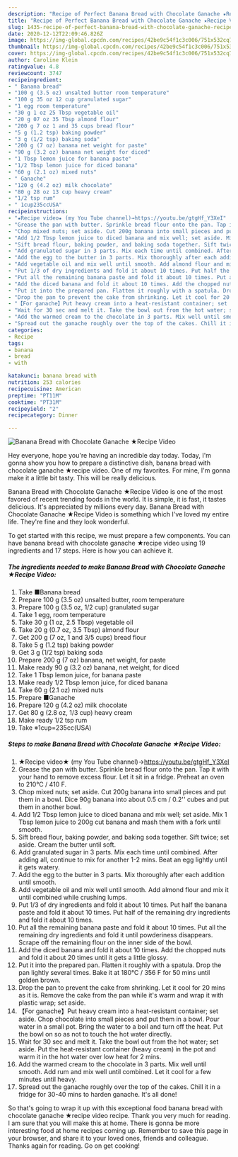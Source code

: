 ```yaml
---
description: "Recipe of Perfect Banana Bread with Chocolate Ganache ★Recipe Video"
title: "Recipe of Perfect Banana Bread with Chocolate Ganache ★Recipe Video"
slug: 1435-recipe-of-perfect-banana-bread-with-chocolate-ganache-recipe-video
date: 2020-12-12T22:09:46.826Z
image: https://img-global.cpcdn.com/recipes/42be9c54f1c3c006/751x532cq70/banana-bread-with-chocolate-ganache-★recipe-video-recipe-main-photo.jpg
thumbnail: https://img-global.cpcdn.com/recipes/42be9c54f1c3c006/751x532cq70/banana-bread-with-chocolate-ganache-★recipe-video-recipe-main-photo.jpg
cover: https://img-global.cpcdn.com/recipes/42be9c54f1c3c006/751x532cq70/banana-bread-with-chocolate-ganache-★recipe-video-recipe-main-photo.jpg
author: Caroline Klein
ratingvalue: 4.8
reviewcount: 3747
recipeingredient:
- " Banana bread"
- "100 g (3.5 oz) unsalted butter room temperature"
- "100 g 35 oz 12 cup granulated sugar"
- "1 egg room temperature"
- "30 g 1 oz 25 Tbsp vegetable oil"
- "20 g 07 oz 35 Tbsp almond flour"
- "200 g 7 oz 1 and 35 cups bread flour"
- "5 g (1.2 tsp) baking powder"
- "3 g (1/2 tsp) baking soda"
- "200 g (7 oz) banana net weight for paste"
- "90 g (3.2 oz) banana net weight for diced"
- "1 Tbsp lemon juice for banana paste"
- "1/2 Tbsp lemon juice for diced banana"
- "60 g (2.1 oz) mixed nuts"
- " Ganache"
- "120 g (4.2 oz) milk chocolate"
- "80 g 28 oz 13 cup heavy cream"
- "1/2 tsp rum"
- " 1cup235ccUSA"
recipeinstructions:
- "★Recipe video★ (my You Tube channel)→https://youtu.be/gtgHf_Y3XeI"
- "Grease the pan with butter. Sprinkle bread flour onto the pan. Tap it with your hand to remove excess flour. Let it sit in a fridge. Preheat an oven to 210℃ / 410 F."
- "Chop mixed nuts; set aside. Cut 200g banana into small pieces and put them in a bowl. Dice 90g banana into about 0.5 cm / 0.2&#39;&#39; cubes and put them in another bowl."
- "Add 1/2 Tbsp lemon juice to diced banana and mix well; set aside. Mix 1 Tbsp lemon juice to 200g cut banana and mash them with a fork until smooth."
- "Sift bread flour, baking powder, and baking soda together. Sift twice; set aside. Cream the butter until soft."
- "Add granulated sugar in 3 parts. Mix each time until combined. After adding all, continue to mix for another 1-2 mins. Beat an egg lightly until it gets watery."
- "Add the egg to the butter in 3 parts. Mix thoroughly after each addition until smooth."
- "Add vegetable oil and mix well until smooth. Add almond flour and mix it until combined while crushing lumps."
- "Put 1/3 of dry ingredients and fold it about 10 times. Put half the banana paste and fold it about 10 times. Put half of the remaining dry ingredients and fold it about 10 times."
- "Put all the remaining banana paste and fold it about 10 times. Put all the remaining dry ingredients and fold it until powderiness disappears. Scrape off the remaining flour on the inner side of the bowl."
- "Add the diced banana and fold it about 10 times. Add the chopped nuts and fold it about 20 times until it gets a little glossy."
- "Put it into the prepared pan. Flatten it roughly with a spatula. Drop the pan lightly several times. Bake it at 180℃ / 356 F for 50 mins until golden brown."
- "Drop the pan to prevent the cake from shrinking. Let it cool for 20 mins as it is. Remove the cake from the pan while it&#39;s warm and wrap it with plastic wrap; set aside."
- "【For ganache】Put heavy cream into a heat-resistant container; set aside. Chop chocolate into small pieces and put them in a bowl. Pour water in a small pot. Bring the water to a boil and turn off the heat. Put the bowl on so as not to touch the hot water directly."
- "Wait for 30 sec and melt it. Take the bowl out from the hot water; set aside. Put the heat-resistant container (heavy cream) in the pot and warm it in the hot water over low heat for 2 mins."
- "Add the warmed cream to the chocolate in 3 parts. Mix well until smooth. Add rum and mix well until combined. Let it cool for a few minutes until heavy."
- "Spread out the ganache roughly over the top of the cakes. Chill it in a fridge for 30-40 mins to harden ganache. It&#39;s all done!"
categories:
- Recipe
tags:
- banana
- bread
- with

katakunci: banana bread with 
nutrition: 253 calories
recipecuisine: American
preptime: "PT11M"
cooktime: "PT31M"
recipeyield: "2"
recipecategory: Dinner

---
```



![Banana Bread with Chocolate Ganache ★Recipe Video](https://img-global.cpcdn.com/recipes/42be9c54f1c3c006/751x532cq70/banana-bread-with-chocolate-ganache-★recipe-video-recipe-main-photo.jpg)

Hey everyone, hope you're having an incredible day today. Today, I'm gonna show you how to prepare a distinctive dish, banana bread with chocolate ganache ★recipe video. One of my favorites. For mine, I'm gonna make it a little bit tasty. This will be really delicious.



Banana Bread with Chocolate Ganache ★Recipe Video is one of the most favored of recent trending foods in the world. It is simple, it is fast, it tastes delicious. It's appreciated by millions every day. Banana Bread with Chocolate Ganache ★Recipe Video is something which I've loved my entire life. They're fine and they look wonderful.


To get started with this recipe, we must prepare a few components. You can have banana bread with chocolate ganache ★recipe video using 19 ingredients and 17 steps. Here is how you can achieve it.

<!--inarticleads1-->

##### The ingredients needed to make Banana Bread with Chocolate Ganache ★Recipe Video:

1. Take  ■Banana bread
1. Prepare 100 g (3.5 oz) unsalted butter, room temperature
1. Prepare 100 g (3.5 oz, 1/2 cup) granulated sugar
1. Take 1 egg, room temperature
1. Take 30 g (1 oz, 2.5 Tbsp) vegetable oil
1. Take 20 g (0.7 oz, 3.5 Tbsp) almond flour
1. Get 200 g (7 oz, 1 and 3/5 cups) bread flour
1. Take 5 g (1.2 tsp) baking powder
1. Get 3 g (1/2 tsp) baking soda
1. Prepare 200 g (7 oz) banana, net weight, for paste
1. Make ready 90 g (3.2 oz) banana, net weight, for diced
1. Take 1 Tbsp lemon juice, for banana paste
1. Make ready 1/2 Tbsp lemon juice, for diced banana
1. Take 60 g (2.1 oz) mixed nuts
1. Prepare  ■Ganache
1. Prepare 120 g (4.2 oz) milk chocolate
1. Get 80 g (2.8 oz, 1/3 cup) heavy cream
1. Make ready 1/2 tsp rum
1. Take  ※1cup=235cc(USA)




<!--inarticleads2-->

##### Steps to make Banana Bread with Chocolate Ganache ★Recipe Video:

1. ★Recipe video★ (my You Tube channel)→https://youtu.be/gtgHf_Y3XeI
1. Grease the pan with butter. Sprinkle bread flour onto the pan. Tap it with your hand to remove excess flour. Let it sit in a fridge. Preheat an oven to 210℃ / 410 F.
1. Chop mixed nuts; set aside. Cut 200g banana into small pieces and put them in a bowl. Dice 90g banana into about 0.5 cm / 0.2&#39;&#39; cubes and put them in another bowl.
1. Add 1/2 Tbsp lemon juice to diced banana and mix well; set aside. Mix 1 Tbsp lemon juice to 200g cut banana and mash them with a fork until smooth.
1. Sift bread flour, baking powder, and baking soda together. Sift twice; set aside. Cream the butter until soft.
1. Add granulated sugar in 3 parts. Mix each time until combined. After adding all, continue to mix for another 1-2 mins. Beat an egg lightly until it gets watery.
1. Add the egg to the butter in 3 parts. Mix thoroughly after each addition until smooth.
1. Add vegetable oil and mix well until smooth. Add almond flour and mix it until combined while crushing lumps.
1. Put 1/3 of dry ingredients and fold it about 10 times. Put half the banana paste and fold it about 10 times. Put half of the remaining dry ingredients and fold it about 10 times.
1. Put all the remaining banana paste and fold it about 10 times. Put all the remaining dry ingredients and fold it until powderiness disappears. Scrape off the remaining flour on the inner side of the bowl.
1. Add the diced banana and fold it about 10 times. Add the chopped nuts and fold it about 20 times until it gets a little glossy.
1. Put it into the prepared pan. Flatten it roughly with a spatula. Drop the pan lightly several times. Bake it at 180℃ / 356 F for 50 mins until golden brown.
1. Drop the pan to prevent the cake from shrinking. Let it cool for 20 mins as it is. Remove the cake from the pan while it&#39;s warm and wrap it with plastic wrap; set aside.
1. 【For ganache】Put heavy cream into a heat-resistant container; set aside. Chop chocolate into small pieces and put them in a bowl. Pour water in a small pot. Bring the water to a boil and turn off the heat. Put the bowl on so as not to touch the hot water directly.
1. Wait for 30 sec and melt it. Take the bowl out from the hot water; set aside. Put the heat-resistant container (heavy cream) in the pot and warm it in the hot water over low heat for 2 mins.
1. Add the warmed cream to the chocolate in 3 parts. Mix well until smooth. Add rum and mix well until combined. Let it cool for a few minutes until heavy.
1. Spread out the ganache roughly over the top of the cakes. Chill it in a fridge for 30-40 mins to harden ganache. It&#39;s all done!




So that's going to wrap it up with this exceptional food banana bread with chocolate ganache ★recipe video recipe. Thank you very much for reading. I am sure that you will make this at home. There is gonna be more interesting food at home recipes coming up. Remember to save this page in your browser, and share it to your loved ones, friends and colleague. Thanks again for reading. Go on get cooking!
